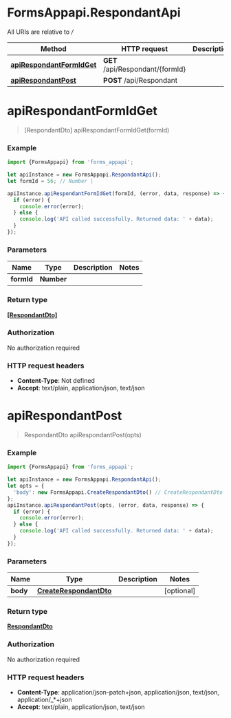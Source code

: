 # FormsAppapi.RespondantApi

All URIs are relative to */*

Method | HTTP request | Description
------------- | ------------- | -------------
[**apiRespondantFormIdGet**](RespondantApi.md#apiRespondantFormIdGet) | **GET** /api/Respondant/{formId} | 
[**apiRespondantPost**](RespondantApi.md#apiRespondantPost) | **POST** /api/Respondant | 

<a name="apiRespondantFormIdGet"></a>
# **apiRespondantFormIdGet**
> [RespondantDto] apiRespondantFormIdGet(formId)



### Example
```javascript
import {FormsAppapi} from 'forms_appapi';

let apiInstance = new FormsAppapi.RespondantApi();
let formId = 56; // Number | 

apiInstance.apiRespondantFormIdGet(formId, (error, data, response) => {
  if (error) {
    console.error(error);
  } else {
    console.log('API called successfully. Returned data: ' + data);
  }
});
```

### Parameters

Name | Type | Description  | Notes
------------- | ------------- | ------------- | -------------
 **formId** | **Number**|  | 

### Return type

[**[RespondantDto]**](RespondantDto.md)

### Authorization

No authorization required

### HTTP request headers

 - **Content-Type**: Not defined
 - **Accept**: text/plain, application/json, text/json

<a name="apiRespondantPost"></a>
# **apiRespondantPost**
> RespondantDto apiRespondantPost(opts)



### Example
```javascript
import {FormsAppapi} from 'forms_appapi';

let apiInstance = new FormsAppapi.RespondantApi();
let opts = { 
  'body': new FormsAppapi.CreateRespondantDto() // CreateRespondantDto | 
};
apiInstance.apiRespondantPost(opts, (error, data, response) => {
  if (error) {
    console.error(error);
  } else {
    console.log('API called successfully. Returned data: ' + data);
  }
});
```

### Parameters

Name | Type | Description  | Notes
------------- | ------------- | ------------- | -------------
 **body** | [**CreateRespondantDto**](CreateRespondantDto.md)|  | [optional] 

### Return type

[**RespondantDto**](RespondantDto.md)

### Authorization

No authorization required

### HTTP request headers

 - **Content-Type**: application/json-patch+json, application/json, text/json, application/_*+json
 - **Accept**: text/plain, application/json, text/json


